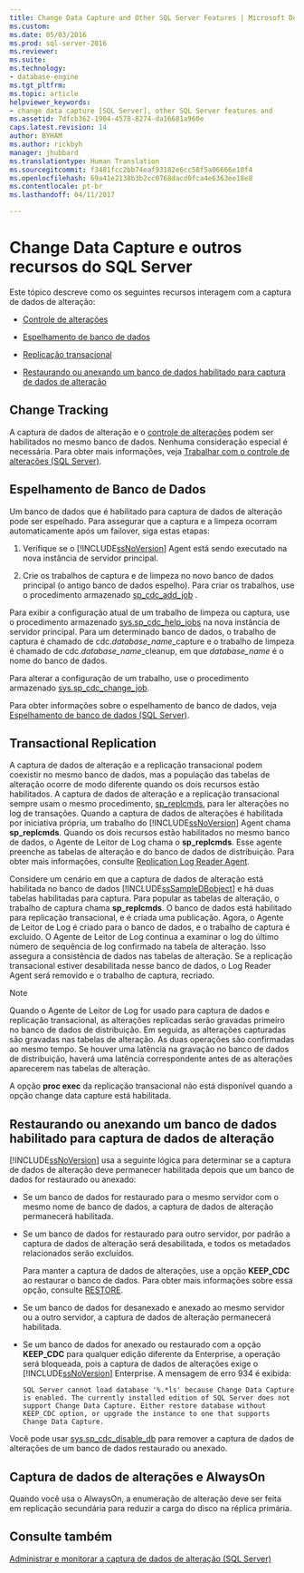 ```yaml
---
title: Change Data Capture and Other SQL Server Features | Microsoft Docs
ms.custom: 
ms.date: 05/03/2016
ms.prod: sql-server-2016
ms.reviewer: 
ms.suite: 
ms.technology:
- database-engine
ms.tgt_pltfrm: 
ms.topic: article
helpviewer_keywords:
- change data capture [SQL Server], other SQL Server features and
ms.assetid: 7dfcb362-1904-4578-8274-da16681a960e
caps.latest.revision: 14
author: BYHAM
ms.author: rickbyh
manager: jhubbard
ms.translationtype: Human Translation
ms.sourcegitcommit: f3481fcc2bb74eaf93182e6cc58f5a06666e10f4
ms.openlocfilehash: 69a41e2138b3b2cc0768dacd0fca4e6363ee18e8
ms.contentlocale: pt-br
ms.lasthandoff: 04/11/2017

---
```

# <a name="change-data-capture-and-other-sql-server-features"></a>Change Data Capture e outros recursos do SQL Server
  Este tópico descreve como os seguintes recursos interagem com a captura de dados de alteração:  
  
-   [Controle de alterações](#ChangeTracking)  
  
-   [Espelhamento de banco de dados](#DatabaseMirroring)  
  
-   [Replicação transacional](#TransReplication)  
  
-   [Restaurando ou anexando um banco de dados habilitado para captura de dados de alteração](#RestoreOrAttach)  
  
##  <a name="ChangeTracking"></a> Change Tracking  
 A captura de dados de alteração e o [controle de alterações](../../relational-databases/track-changes/about-change-tracking-sql-server.md) podem ser habilitados no mesmo banco de dados. Nenhuma consideração especial é necessária. Para obter mais informações, veja [Trabalhar com o controle de alterações &#40;SQL Server&#41;](../../relational-databases/track-changes/work-with-change-tracking-sql-server.md).  
  
##  <a name="DatabaseMirroring"></a> Espelhamento de Banco de Dados  
 Um banco de dados que é habilitado para captura de dados de alteração pode ser espelhado. Para assegurar que a captura e a limpeza ocorram automaticamente após um failover, siga estas etapas:  
  
1.  Verifique se o [!INCLUDE[ssNoVersion](../../includes/ssnoversion-md.md)] Agent está sendo executado na nova instância de servidor principal.  
  
2.  Crie os trabalhos de captura e de limpeza no novo banco de dados principal (o antigo banco de dados espelho). Para criar os trabalhos, use o procedimento armazenado [sp_cdc_add_job](../../relational-databases/system-stored-procedures/sys-sp-cdc-add-job-transact-sql.md) .  
  
 Para exibir a configuração atual de um trabalho de limpeza ou captura, use o procedimento armazenado [sys.sp_cdc_help_jobs](../../relational-databases/system-stored-procedures/sys-sp-cdc-help-jobs-transact-sql.md) na nova instância de servidor principal. Para um determinado banco de dados, o trabalho de captura é chamado de cdc.*database_name*_capture e o trabalho de limpeza é chamado de cdc.*database_name*_cleanup, em que *database_name* é o nome do banco de dados.  
  
 Para alterar a configuração de um trabalho, use o procedimento armazenado [sys.sp_cdc_change_job](../../relational-databases/system-stored-procedures/sys-sp-cdc-change-job-transact-sql.md).  
  
 Para obter informações sobre o espelhamento de banco de dados, veja [Espelhamento de banco de dados &#40;SQL Server&#41;](../../database-engine/database-mirroring/database-mirroring-sql-server.md).  
  
##  <a name="TransReplication"></a> Transactional Replication  
 A captura de dados de alteração e a replicação transacional podem coexistir no mesmo banco de dados, mas a população das tabelas de alteração ocorre de modo diferente quando os dois recursos estão habilitados. A captura de dados de alteração e a replicação transacional sempre usam o mesmo procedimento, [sp_replcmds](../../relational-databases/system-stored-procedures/sp-replcmds-transact-sql.md), para ler alterações no log de transações. Quando a captura de dados de alterações é habilitada por iniciativa própria, um trabalho do [!INCLUDE[ssNoVersion](../../includes/ssnoversion-md.md)] Agent chama **sp_replcmds**. Quando os dois recursos estão habilitados no mesmo banco de dados, o Agente de Leitor de Log chama o **sp_replcmds**. Esse agente preenche as tabelas de alteração e do banco de dados de distribuição. Para obter mais informações, consulte [Replication Log Reader Agent](../../relational-databases/replication/agents/replication-log-reader-agent.md).  
  
 Considere um cenário em que a captura de dados de alteração está habilitada no banco de dados [!INCLUDE[ssSampleDBobject](../../includes/sssampledbobject-md.md)] e há duas tabelas habilitadas para captura. Para popular as tabelas de alteração, o trabalho de captura chama **sp_replcmds**. O banco de dados está habilitado para replicação transacional, e é criada uma publicação. Agora, o Agente de Leitor de Log é criado para o banco de dados, e o trabalho de captura é excluído. O Agente de Leitor de Log continua a examinar o log do último número de sequência de log confirmado na tabela de alteração. Isso assegura a consistência de dados nas tabelas de alteração. Se a replicação transacional estiver desabilitada nesse banco de dados, o Log Reader Agent será removido e o trabalho de captura, recriado.  
  
> [!NOTE]  
>  Quando o Agente de Leitor de Log for usado para captura de dados e replicação transacional, as alterações replicadas serão gravadas primeiro no banco de dados de distribuição. Em seguida, as alterações capturadas são gravadas nas tabelas de alteração. As duas operações são confirmadas ao mesmo tempo. Se houver uma latência na gravação no banco de dados de distribuição, haverá uma latência correspondente antes de as alterações aparecerem nas tabelas de alteração.  
  
 A opção **proc exec** da replicação transacional não está disponível quando a opção change data capture está habilitada.  
  
##  <a name="RestoreOrAttach"></a> Restaurando ou anexando um banco de dados habilitado para captura de dados de alteração  
 [!INCLUDE[ssNoVersion](../../includes/ssnoversion-md.md)] usa a seguinte lógica para determinar se a captura de dados de alteração deve permanecer habilitada depois que um banco de dados for restaurado ou anexado:  
  
-   Se um banco de dados for restaurado para o mesmo servidor com o mesmo nome de banco de dados, a captura de dados de alteração permanecerá habilitada.  
  
-   Se um banco de dados for restaurado para outro servidor, por padrão a captura de dados de alteração será desabilitada, e todos os metadados relacionados serão excluídos.  
  
     Para manter a captura de dados de alterações, use a opção **KEEP_CDC** ao restaurar o banco de dados. Para obter mais informações sobre essa opção, consulte [RESTORE](../../t-sql/statements/restore-statements-transact-sql.md).  
  
-   Se um banco de dados for desanexado e anexado ao mesmo servidor ou a outro servidor, a captura de dados de alteração permanecerá habilitada.  
  
-   Se um banco de dados for anexado ou restaurado com a opção **KEEP_CDC** para qualquer edição diferente da Enterprise, a operação será bloqueada, pois a captura de dados de alterações exige o [!INCLUDE[ssNoVersion](../../includes/ssnoversion-md.md)] Enterprise. A mensagem de erro 934 é exibida:  
  
     `SQL Server cannot load database '%.*ls' because Change Data Capture is enabled. The currently installed edition of SQL Server does not support Change Data Capture. Either restore database without KEEP_CDC option, or upgrade the instance to one that supports Change Data Capture.`  
  
 Você pode usar [sys.sp_cdc_disable_db](../../relational-databases/system-stored-procedures/sys-sp-cdc-disable-db-transact-sql.md) para remover a captura de dados de alterações de um banco de dados restaurado ou anexado.  
  
## <a name="change-data-capture-and-always-on"></a>Captura de dados de alterações e AlwaysOn  
 Quando você usa o AlwaysOn, a enumeração de alteração deve ser feita em replicação secundária para reduzir a carga do disco na réplica primária.  
  
## <a name="see-also"></a>Consulte também  
 [Administrar e monitorar a captura de dados de alteração &#40;SQL Server&#41;](../../relational-databases/track-changes/administer-and-monitor-change-data-capture-sql-server.md)  
  
  

